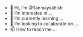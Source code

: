 - 👋 Hi, I’m @Tanmaysahish
- 👀 I’m interested in ...
- 🌱 I’m currently learning ...
- 💞️ I’m looking to collaborate on ...
- 📫 How to reach me ...

<!---
Tanmaysahish/Tanmaysahish is a ✨ special ✨ repository because its `README.md` (this file) appears on your GitHub profile.
You can click the Preview link to take a look at your changes.
--->
